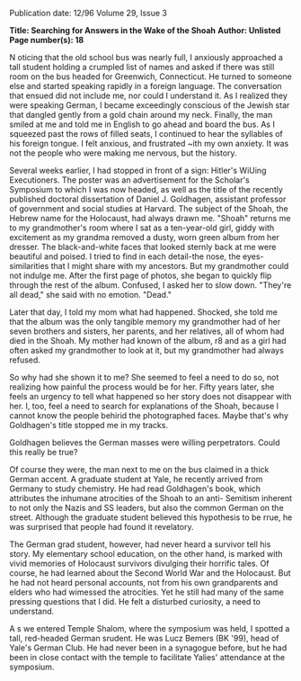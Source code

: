 Publication date: 12/96
Volume 29, Issue 3

**Title:  Searching for Answers in the Wake of the Shoah**
**Author: Unlisted**
**Page number(s): 18**

N
oticing that the old school bus was nearly full, I anxiously 
approached a tall student holding a crumpled list of names 
and asked if there was still room on the bus headed for 
Greenwich, Connecticut. He turned to someone else and 
started speaking rapidly in a foreign language. The conversation that 
ensued did not include me, nor could I understand it. As I realized they 
were speaking German, I became exceedingly conscious of the Jewish 
star that dangled gently from a gold chain around my neck. Finally, the 
man smiled at me and told me in English to go ahead and board the 
bus. As I squeezed past the rows of filled seats, I continued to hear the 
syllables of his foreign tongue. I felt anxious, and frustrated ~ith my 
own anxiety. It was not the people who were making me nervous, but 
the history. 

Several weeks earlier, I had stopped in front of a sign: Hitler's 
WiUing Executioners. The poster was an advertisement for the Scholar's 
Symposium to which I was now headed, as well as the title of the 
recently published doctoral dissertation of Daniel J. Goldhagen, 
assistant professor of government and social studies at Harvard. The 
subject of the Shoah, the Hebrew name for the Holocaust, had always 
drawn me. "Shoah" returns me to my grandmother's room where I sat 
as a ten-year-old girl, giddy with excitement as my grandma removed a 
dusty, worn green album from her dresser. The black-and-white faces 
that looked sternly back at me were beautiful and poised. I tried to find 
in each detail-the nose, the eyes-similarities that I might share with 
my ancestors. But my grandmother could not indulge me. After the 
first page of photos, she began to quickly flip through the rest of the 
album. Confused, I asked her to slow down. "They're all dead," she said 
with no emotion. "Dead." 

Later that day, I told my mom what had happened. Shocked, she 
told me that the album was the only tangible memory my grandmother 
had of her seven brothers and sisters, her parents, and her relatives, all of 
whom had died in the Shoah. My mother had known of the album, 
r8 
and as a girl had often asked my grandmother to look at it, but my 
grandmother had always refused. 

So why had she shown it to me? She seemed to feel a need to do so, 
not realizing how painful the process would be for her. Fifty years later, 
she feels an urgency to tell what happened so her story does not 
disappear with her. I, too, feel a need to search for explanations of the 
Shoah, because I cannot know the people behirid the photographed 
faces. Maybe that's why Goldhagen's title stopped me in my tracks. 

Goldhagen believes the German masses were willing perpetrators. 
Could this really be true? 

Of course they were, the man next to me on the bus claimed in a 
thick German accent. A graduate student at Yale, he recently arrived 
from Germany to study chemistry. He had read Goldhagen's book, 
which attributes the inhumane atrocities of the Shoah to an anti-
Semitism inherent to not only the Nazis and SS leaders, but also the 
common German on the street. Although the graduate student believed 
this hypothesis to be rrue, he was surprised that people had found it 
revelatory. 

The German grad student, however, had never heard a survivor tell 
his story. My elementary school education, on the other hand, is 
marked with vivid memories of Holocaust survivors divulging their 
horrific tales. Of course, he had learned about the Second World War 
and the Holocaust. But he had not heard personal accounts, not from 
his own grandparents and elders who had wimessed the atrocities. Yet 
he still had many of the same pressing questions that I did. He felt a 
disturbed curiosity, a need to understand. 

A
s we entered Temple Shalom, where the symposium was held, I 
spotted a tall, red-headed German srudent. He was Lucz Bemers 
(BK '99), head of Yale's German Club. He had never been in a 
synagogue before, but he had been in close contact with the temple to 
facilitate Yalies' attendance at the symposium.